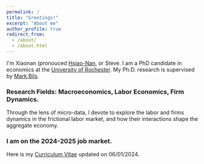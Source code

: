 ```yaml
---
permalink: /
title: "Greetings!"
excerpt: "About me"
author_profile: true
redirect_from: 
  - /about/
  - /about.html
---
```



I'm Xiaonan (pronouced [Hsiao-Nan]([https://www.howtopronounce.com/hsiaonan#google_vignette](https://translate.google.com/?hl=zh-CN&sl=zh-CN&tl=en&text=潇南&op=translate)), or Steve. I am a PhD candidate in economics at the [University of Rochester](http://www.sas.rochester.edu/eco/index.html). My Ph.D. research is supervised by [Mark Bils](https://sites.google.com/view/markbils/research).

### Research Fields: Macroeconomics, Labor Economics, Firm Dynamics. 
Through the lens of micro-data, I devote to explore the labor and firms dynamics in the frictional labor market, and how their interactions shape the aggregate economy. 

### I am on the 2024-2025 job market.

Here is my [Curriculum Vitae](https://SteveShelnanMa.github.io/CV/cv.pdf) updated on 06/01/2024.

